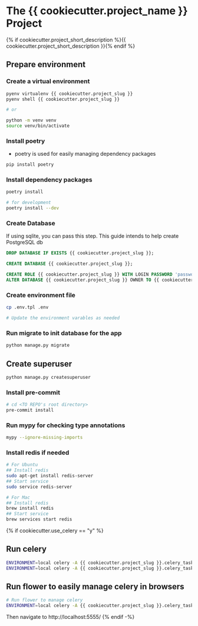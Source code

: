 # The {{ cookiecutter.project_name }} Project

{% if cookiecutter.project_short_description %}{{ cookiecutter.project_short_description }}{% endif %}

## Prepare environment

### Create a virtual environment

```bash
pyenv virtualenv {{ cookiecutter.project_slug }}
pyenv shell {{ cookiecutter.project_slug }}

# or

python -m venv venv
source venv/bin/activate
```

### Install poetry

- poetry is used for easily managing dependency packages

```bash
pip install poetry
```

### Install dependency packages

```bash
poetry install

# for development
poetry install --dev
```

### Create Database

If using sqlite, you can pass this step.
This guide intends to help create PostgreSQL db

```sql
DROP DATABASE IF EXISTS {{ cookiecutter.project_slug }};

CREATE DATABASE {{ cookiecutter.project_slug }};

CREATE ROLE {{ cookiecutter.project_slug }} WITH LOGIN PASSWORD 'password';
ALTER DATABASE {{ cookiecutter.project_slug }} OWNER TO {{ cookiecutter.project_slug }};
```

### Create environment file

``` bash
cp .env.tpl .env

# Update the environment varables as needed
```

### Run migrate to init database for the app

```bash
python manage.py migrate
```

## Create superuser

```bash
python manage.py createsuperuser
```

### Install pre-commit

```bash
# cd <TO REPO's root directory>
pre-commit install
```

### Run mypy for checking type annotations

```bash
mypy --ignore-missing-imports
```

### Install redis if needed

```bash
# For Ubuntu
## Install redis
sudo apt-get install redis-server
## Start service
sudo service redis-server

# For Mac
## Install redis
brew install redis
## Start service
brew services start redis
```

{% if cookiecutter.use_celery == "y" %}
## Run celery

```bash
ENVIRONMENT=local celery -A {{ cookiecutter.project_slug }}.celery_tasks worker -l info -Q default
ENVIRONMENT=local celery -A {{ cookiecutter.project_slug }}.celery_tasks beat -l info
```

## Run flower to easily manage celery in browsers

```bash
# Run flower to manage celery
ENVIRONMENT=local celery -A {{ cookiecutter.project_slug }}.celery_tasks flower
```

Then navigate to http://localhost:5555/
{% endif -%}
